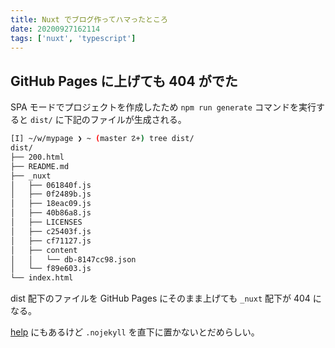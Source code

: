 ```yaml
---
title: Nuxt でブログ作ってハマったところ
date: 20200927162114
tags: ['nuxt', 'typescript']
---
```


## GitHub Pages に上げても 404 がでた
SPA モードでプロジェクトを作成したため `npm run generate` コマンドを実行すると `dist/` に下記のファイルが生成される。
```bash
[I] ~/w/mypage ❯ ~ (master ☡+) tree dist/
dist/
├── 200.html
├── README.md
├── _nuxt
│   ├── 061840f.js
│   ├── 0f2489b.js
│   ├── 18eac09.js
│   ├── 40b86a8.js
│   ├── LICENSES
│   ├── c25403f.js
│   ├── cf71127.js
│   ├── content
│   │   └── db-8147cc98.json
│   └── f89e603.js
└── index.html
```

dist 配下のファイルを GitHub Pages にそのまま上げても `_nuxt` 配下が 404 になる。

[help](https://docs.github.com/en/free-pro-team@latest/github/working-with-github-pages/about-github-pages-and-jekyll) にもあるけど `.nojekyll` を直下に置かないとだめらしい。
